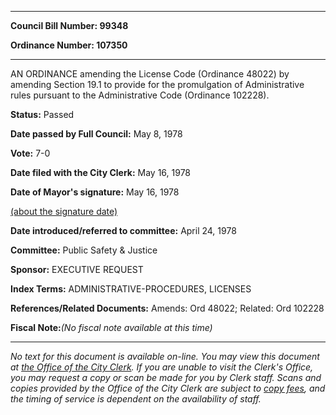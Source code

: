 

********

**Council Bill Number: 99348**
   
**Ordinance Number: 107350**
********

 AN ORDINANCE amending the License Code (Ordinance 48022) by amending Section 19.1 to provide for the promulgation of Administrative rules pursuant to the Administrative Code (Ordinance 102228).

**Status:** Passed
   
**Date passed by Full Council:** May 8, 1978
   
**Vote:** 7-0
   
**Date filed with the City Clerk:** May 16, 1978
   
**Date of Mayor's signature:** May 16, 1978
   
[(about the signature date)](/~public/approvaldate.htm)
   
   
   
**Date introduced/referred to committee:** April 24, 1978
   
**Committee:** Public Safety & Justice
   
**Sponsor:** EXECUTIVE REQUEST
   
   
**Index Terms:** ADMINISTRATIVE-PROCEDURES, LICENSES

**References/Related Documents:** Amends: Ord 48022; Related: Ord 102228

**Fiscal Note:**_(No fiscal note available at this time)_
********

_No text for this document is available on-line. You may view this document at [the Office of the City Clerk](http://www.seattle.gov/leg/clerk/contactUs.htm). If you are unable to visit the Clerk's Office, you may request a copy or scan be made for you by Clerk staff. Scans and copies provided by the Office of the City Clerk are subject to [copy fees](http://clerk.seattle.gov/~public/clerkfees.htm), and the timing of service is dependent on the availability of staff._

